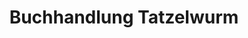---
title: "Buchhandlung Tatzelwurm"
url: /frankfurt-am-main/buchhandlung-tatzelwurm/
shop: Bücher
---